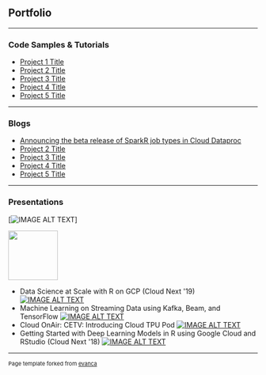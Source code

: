 ## Portfolio

---

### Code Samples & Tutorials

- [Project 1 Title](https://example.com/)
- [Project 2 Title](https://example.com/)
- [Project 3 Title](https://example.com/)
- [Project 4 Title](https://example.com/)
- [Project 5 Title](https://example.com/)

---

### Blogs

- [Announcing the beta release of SparkR job types in Cloud Dataproc](https://cloud.google.com/blog/products/ai-machine-learning/announcing-the-beta-release-of-sparkr-job-types-in-cloud-dataproc)
- [Project 2 Title](https://example.com/)
- [Project 3 Title](https://example.com/)
- [Project 4 Title](https://example.com/)
- [Project 5 Title](https://example.com/)

---

### Presentations
[![IMAGE ALT TEXT](https://img.youtube.com/vi/XpNVixSN-Mg/0.jpg)]

<img src="https://img.youtube.com/vi/XpNVixSN-Mg/0.jpg" width="100">


- Data Science at Scale with R on GCP (Cloud Next '19)
[![IMAGE ALT TEXT](https://img.youtube.com/vi/XpNVixSN-Mg/0.jpg)](https://www.youtube.com/watch?v=XpNVixSN-Mg "Data Science at Scale with R on GCP (Cloud Next '19)")
- Machine Learning on Streaming Data using Kafka, Beam, and TensorFlow
[![IMAGE ALT TEXT](https://cdn.vidyard.com/thumbnails/Xk4mTCGIRBAxFX6BKSGJJg/0237f6efc0ee69a356e06f.jpg)](https://videos.confluent.io/watch/xJADoLGgH145sD2zApjaXM "Machine Learning on Streaming Data using Kafka, Beam, and TensorFlow")
- Cloud OnAir: CETV: Introducing Cloud TPU Pod
[![IMAGE ALT TEXT](https://img.youtube.com/vi/-G36qELTpfc/0.jpg)](https://www.youtube.com/watch?v=-G36qELTpfc "Cloud OnAir: CETV: Introducing Cloud TPU Pod")
- Getting Started with Deep Learning Models in R using Google Cloud and RStudio (Cloud Next '18)
[![IMAGE ALT TEXT](https://img.youtube.com/vi/y6vPAe9Z7QI/0.jpg)](https://www.youtube.com/watch?v=y6vPAe9Z7QI "Getting Started with Deep Learning Models in R using Google Cloud and RStudio (Cloud Next '18)")

---
<p style="font-size:11px">Page template forked from <a href="https://github.com/evanca/quick-portfolio">evanca</a></p>
<!-- Remove above link if you don't want to attibute -->
